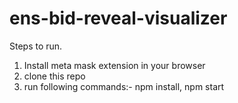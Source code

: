 # ens-bid-reveal-visualizer
 


Steps to run.

1. Install meta mask extension in your browser
2. clone this repo
3. run following commands:-
   npm install,
   npm start 
